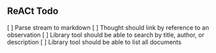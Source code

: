 ## ReACt Todo

[ ] Parse stream to markdown
[ ] Thought should link by reference to an observation
[ ] Library tool should be able to search by title, author, or description
[ ] Library tool should be able to list all documents
